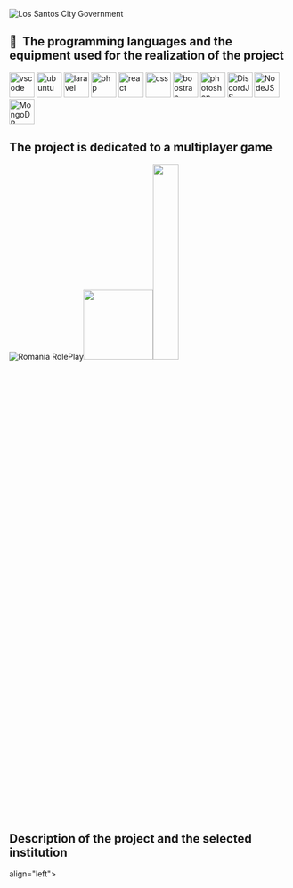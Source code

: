 <p>
 <img alt="Los Santos City Government" src="https://i.imgur.com/VDBAkN5.png"/>
</p>

<h2> 🚀 &nbsp;The programming languages ​​and the equipment used for the realization of the project</h2>
<p align="left">
  <img src="https://cdn.jsdelivr.net/gh/devicons/devicon/icons/vscode/vscode-original.svg" alt="vscode" width="45" height="45"/>
  <img src="https://cdn.jsdelivr.net/gh/devicons/devicon/icons/ubuntu/ubuntu-plain.svg" alt="ubuntu" width="45" height="45"/>
  <img src="https://cdn.jsdelivr.net/gh/devicons/devicon/icons/laravel/laravel-plain.svg" alt="laravel" width="45" height="45"/>
  <img src="https://cdn.jsdelivr.net/gh/devicons/devicon/icons/php/php-plain.svg" alt="php" width="45" height="45"/>
  <img src="https://cdn.jsdelivr.net/gh/devicons/devicon/icons/react/react-original.svg" alt="react" width="45" height="45"/>
  <img src="https://cdn.jsdelivr.net/gh/devicons/devicon/icons/css3/css3-original.svg" alt="css" width="45" height="45"/>
  <img src="https://cdn.jsdelivr.net/gh/devicons/devicon/icons/bootstrap/bootstrap-original.svg" alt="boostrap" width="45" height="45"/>
  <img src="https://cdn.jsdelivr.net/gh/devicons/devicon/icons/photoshop/photoshop-plain.svg" alt="photoshop" width="45" height="45"/>
  <img src="https://cdn.jsdelivr.net/gh/devicons/devicon/icons/discordjs/discordjs-original.svg" alt="DiscordJS" width="45" height="45"/>
  <img src="https://cdn.jsdelivr.net/gh/devicons/devicon/icons/nodejs/nodejs-original.svg" alt="NodeJS" width="45" height="45"/>
  <img src="https://cdn.jsdelivr.net/gh/devicons/devicon/icons/mongodb/mongodb-original.svg" alt="MongoDB" width="45" height="45"/>
</p>

<h2> The project is dedicated to a multiplayer game</h2>
<p align="left">
  <img src="https://www.ro-rp.ro/static/media/logo-1.155f3918deb5f8015c6a.png" alt="Romania RolePlay"/><img src="https://www.freeiconspng.com/thumbs/plus-icon/plus-icon-black-2.png" width="125" height="125"/><img src="https://wiki.argonathrpg.eu/images//a/a5/RageMP_Logo.png" width="30%"/>
</p>

<h2> Description of the project and the selected institution</h2>
<p> align="left">
  
</p>
